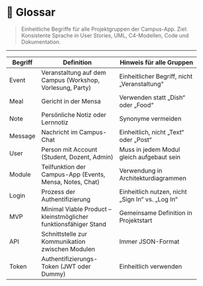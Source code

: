 # 📘 Glossar

> Einheitliche Begriffe für alle Projektgruppen der Campus-App.
> Ziel: Konsistente Sprache in User Stories, UML, C4-Modellen, Code und Dokumentation.

---

| Begriff   | Definition                                         | Hinweis für alle Gruppen |
|-----------|----------------------------------------------------|---------------------------|
| Event     | Veranstaltung auf dem Campus (Workshop, Vorlesung, Party) | Einheitlicher Begriff, nicht „Veranstaltung“ |
| Meal      | Gericht in der Mensa                               | Verwenden statt „Dish“ oder „Food“ |
| Note      | Persönliche Notiz oder Lernnotiz                   | Synonyme vermeiden |
| Message   | Nachricht im Campus-Chat                           | Einheitlich, nicht „Text“ oder „Post“ |
| User      | Person mit Account (Student, Dozent, Admin)        | Muss in jedem Modul gleich aufgebaut sein |
| Module    | Teilfunktion der Campus-App (Events, Mensa, Notes, Chat) | Verwendung in Architekturdiagrammen |
| Login     | Prozess der Authentifizierung                      | Einheitlich nutzen, nicht „Sign In“ vs. „Log In“ |
| MVP       | Minimal Viable Product – kleinstmöglicher funktionsfähiger Stand | Gemeinsame Definition in Projektstart |
| API       | Schnittstelle zur Kommunikation zwischen Modulen   | Immer JSON-Format |
| Token     | Authentifizierungs-Token (JWT oder Dummy)          | Einheitlich verwenden |
